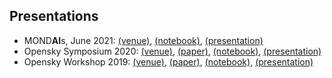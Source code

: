 Presentations
-------------

- MOND**AI**s, June 2021: [(venue)](https://datascience.aero/mondais/), [(notebook)](https://raw.githubusercontent.com/traffic-viz/traffic_static/master/notebooks/mondais_2021.ipynb), [(presentation)](2021_mondais.pdf)
- Opensky Symposium 2020: [(venue)](https://workshop.opensky-network.org/2020), [(paper)](https://doi.org/10.3390/proceedings2020059008), [(notebook)](https://raw.githubusercontent.com/traffic-viz/traffic_static/master/notebooks/opensky_2020.ipynb), [(presentation)](2019_opensky.pdf)
- Opensky Workshop 2019: [(venue)](https://workshop.opensky-network.org/2019), [(paper)](https://doi.org/10.29007/sf1f), [(notebook)](https://raw.githubusercontent.com/traffic-viz/traffic_static/master/notebooks/opensky_2019.ipynb), [(presentation)](2019_opensky.pdf)
